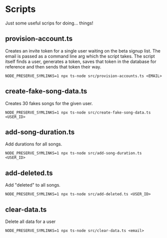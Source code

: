 # Scripts

Just some useful scrips for doing... things!

## provision-account.ts

Creates an invite token for a single user waiting on the beta signup list. The email is passed as a command line arg which the script takes. The script itself finds a user, generates a token, saves that token in the database for reference and then sends that token their way.

```
NODE_PRESERVE_SYMLINKS=1 npx ts-node src/provision-accounts.ts <EMAIL>
```

## create-fake-song-data.ts

Creates 30 fakes songs for the given user.

```
NODE_PRESERVE_SYMLINKS=1 npx ts-node src/create-fake-song-data.ts <USER_ID>
```

## add-song-duration.ts

Add durations for all songs.

```
NODE_PRESERVE_SYMLINKS=1 npx ts-node src/add-song-duration.ts <USER_ID>
```

## add-deleted.ts

Add "deleted" to all songs.

```
NODE_PRESERVE_SYMLINKS=1 npx ts-node src/add-deleted.ts <USER_ID>
```

## clear-data.ts

Delete all data for a user

```
NODE_PRESERVE_SYMLINKS=1 npx ts-node src/clear-data.ts <email>
```
